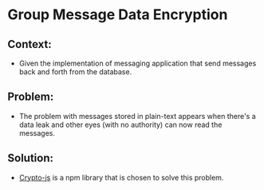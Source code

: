 # Group Message Data Encryption

## Context:
- Given the implementation of messaging application that send messages back and forth from the database.
## Problem:
- The problem with messages stored in plain-text appears when there's a data leak and other eyes (with no authority) can now read the messages.
## Solution:
- [Crypto-js](https://www.npmjs.com/package/crypto-js) is a npm library that is chosen to solve this problem. 

